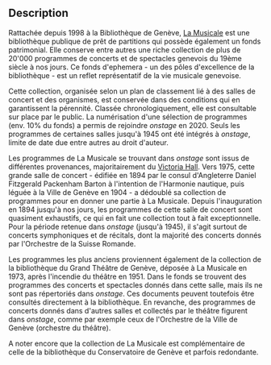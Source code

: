 ## Description

Rattachée depuis 1998 à la Bibliothèque de Genève, [La Musicale](http://www.bge-geneve.ch/musicale) est une bibliothèque publique de prêt de partitions qui possède également un fonds patrimonial. Elle conserve entre autres une riche collection de plus de 20&#39;000 programmes de concerts et de spectacles genevois du 19ème siècle à nos jours. Ce fonds d&#39;ephemera - un des pôles d&#39;excellence de la bibliothèque - est un reflet représentatif de la vie musicale genevoise.

Cette collection, organisée selon un plan de classement lié à des salles de concert et des organismes, est conservée dans des conditions qui en garantissent la pérennité. Classée chronologiquement, elle est consultable sur place par le public. La numérisation d&#39;une sélection de programmes (env. 10% du fonds) a permis de rejoindre _onstage_ en 2020. Seuls les programmes de certaines salles jusqu&#39;à 1945 ont été intégrés à _onstage_, limite de date due entre autres au droit d&#39;auteur.

Les programmes de La Musicale se trouvant dans _onstage_ sont issus de différentes provenances, majoritairement du [Victoria Hall](https://www.ville-ge.ch/culture/victoria\_hall/histoire.html). Vers 1975, cette grande salle de concert - édifiée en 1894 par le consul d&#39;Angleterre Daniel Fitzgerald Packenham Barton à l&#39;intention de l&#39;Harmonie nautique, puis léguée à la Ville de Genève en 1904 - a dédoublé sa collection de programmes pour en donner une partie à La Musicale. Depuis l&#39;inauguration en 1894 jusqu&#39;à nos jours, les programmes de cette salle de concert sont quasiment exhaustifs, ce qui en fait une collection tout à fait exceptionnelle. Pour la période retenue dans _onstage_ (jusqu&#39;à 1945), il s&#39;agit surtout de concerts symphoniques et de récitals, dont la majorité des concerts donnés par l&#39;Orchestre de la Suisse Romande.

Les programmes les plus anciens proviennent également de la collection de la bibliothèque du Grand Théâtre de Genève, déposée à La Musicale en 1973, après l&#39;incendie du théâtre en 1951. Dans le fonds se trouvent des programmes des concerts et spectacles donnés dans cette salle, mais ils ne sont pas répertoriés dans _onstage_. Ces documents peuvent toutefois être consultés directement à la bibliothèque. En revanche, des programmes de concerts donnés dans d&#39;autres salles et collectés par le théâtre figurent dans _onstage_, comme par exemple ceux de l&#39;Orchestre de la Ville de Genève (orchestre du théâtre).

A noter encore que la collection de La Musicale est complémentaire de celle de la bibliothèque du Conservatoire de Genève et parfois redondante.

